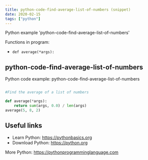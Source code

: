 ```yaml
---
title: python-code-find-average-list-of-numbers (snippet)
date: 2020-02-15
tags: ["python"]
---
```

Python example 'python-code-find-average-list-of-numbers'

Functions in program: 
* `def average(*args):`

## python-code-find-average-list-of-numbers

Python code example: python-code-find-average-list-of-numbers

```python

#Find the average of a list of numbers

def average(*args):
    return sum(args, 0.0) / len(args)
average(5, 8, 2)


```

## Useful links

- Learn Python: https://pythonbasics.org
- Download Python: https://python.org

More Python: https://pythonprogramminglanguage.com
